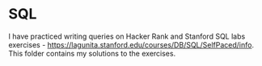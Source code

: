 # SQL
I have practiced writing queries on Hacker Rank and Stanford SQL labs exercises -  https://lagunita.stanford.edu/courses/DB/SQL/SelfPaced/info. This folder contains my solutions to the exercises. 
